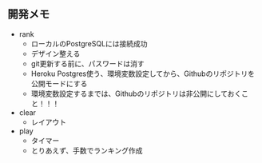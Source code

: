 ## 開発メモ
* rank
    * ローカルのPostgreSQLには接続成功
    * デザイン整える
    * git更新する前に、パスワードは消す
    * Heroku Postgres使う、環境変数設定してから、Githubのリポジトリを公開モードにする
    * 環境変数設定するまでは、Githubのリポジトリは非公開にしておくこと！！！
* clear
    * レイアウト
* play
    * タイマー
    * とりあえず、手数でランキング作成